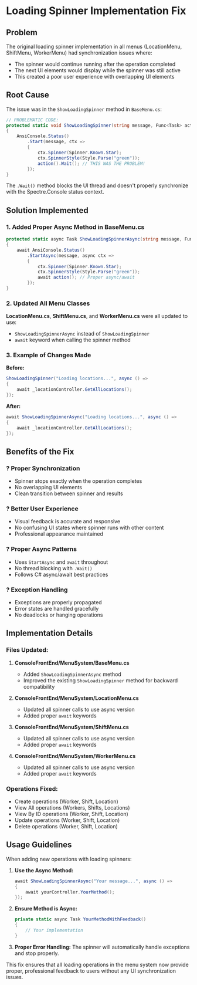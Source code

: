 # Loading Spinner Implementation Fix

## Problem
The original loading spinner implementation in all menus (LocationMenu, ShiftMenu, WorkerMenu) had synchronization issues where:
- The spinner would continue running after the operation completed
- The next UI elements would display while the spinner was still active
- This created a poor user experience with overlapping UI elements

## Root Cause
The issue was in the `ShowLoadingSpinner` method in `BaseMenu.cs`:
```csharp
// PROBLEMATIC CODE:
protected static void ShowLoadingSpinner(string message, Func<Task> action)
{
    AnsiConsole.Status()
        .Start(message, ctx =>
        {
            ctx.Spinner(Spinner.Known.Star);
            ctx.SpinnerStyle(Style.Parse("green"));
            action().Wait(); // THIS WAS THE PROBLEM!
        });
}
```

The `.Wait()` method blocks the UI thread and doesn't properly synchronize with the Spectre.Console status context.

## Solution Implemented

### 1. Added Proper Async Method in BaseMenu.cs
```csharp
protected static async Task ShowLoadingSpinnerAsync(string message, Func<Task> action)
{
    await AnsiConsole.Status()
        .StartAsync(message, async ctx =>
        {
            ctx.Spinner(Spinner.Known.Star);
            ctx.SpinnerStyle(Style.Parse("green"));
            await action(); // Proper async/await
        });
}
```

### 2. Updated All Menu Classes
**LocationMenu.cs**, **ShiftMenu.cs**, and **WorkerMenu.cs** were all updated to use:
- `ShowLoadingSpinnerAsync` instead of `ShowLoadingSpinner`
- `await` keyword when calling the spinner method

### 3. Example of Changes Made
**Before:**
```csharp
ShowLoadingSpinner("Loading locations...", async () =>
{
    await _locationController.GetAllLocations();
});
```

**After:**
```csharp
await ShowLoadingSpinnerAsync("Loading locations...", async () =>
{
    await _locationController.GetAllLocations();
});
```

## Benefits of the Fix

### ? **Proper Synchronization**
- Spinner stops exactly when the operation completes
- No overlapping UI elements
- Clean transition between spinner and results

### ? **Better User Experience**
- Visual feedback is accurate and responsive
- No confusing UI states where spinner runs with other content
- Professional appearance maintained

### ? **Proper Async Patterns**
- Uses `StartAsync` and `await` throughout
- No thread blocking with `.Wait()`
- Follows C# async/await best practices

### ? **Exception Handling**
- Exceptions are properly propagated
- Error states are handled gracefully
- No deadlocks or hanging operations

## Implementation Details

### Files Updated:
1. **ConsoleFrontEnd/MenuSystem/BaseMenu.cs**
   - Added `ShowLoadingSpinnerAsync` method
   - Improved the existing `ShowLoadingSpinner` method for backward compatibility

2. **ConsoleFrontEnd/MenuSystem/LocationMenu.cs**
   - Updated all spinner calls to use async version
   - Added proper `await` keywords

3. **ConsoleFrontEnd/MenuSystem/ShiftMenu.cs**
   - Updated all spinner calls to use async version
   - Added proper `await` keywords

4. **ConsoleFrontEnd/MenuSystem/WorkerMenu.cs**
   - Updated all spinner calls to use async version
   - Added proper `await` keywords

### Operations Fixed:
- Create operations (Worker, Shift, Location)
- View All operations (Workers, Shifts, Locations)
- View By ID operations (Worker, Shift, Location)
- Update operations (Worker, Shift, Location)
- Delete operations (Worker, Shift, Location)

## Usage Guidelines

When adding new operations with loading spinners:

1. **Use the Async Method:**
   ```csharp
   await ShowLoadingSpinnerAsync("Your message...", async () =>
   {
       await yourController.YourMethod();
   });
   ```

2. **Ensure Method is Async:**
   ```csharp
   private static async Task YourMethodWithFeedback()
   {
       // Your implementation
   }
   ```

3. **Proper Error Handling:**
   The spinner will automatically handle exceptions and stop properly.

This fix ensures that all loading operations in the menu system now provide proper, professional feedback to users without any UI synchronization issues.